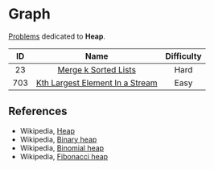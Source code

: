 # Graph

[Problems](https://leetcode.com/tag/heap/) dedicated to **Heap**.

|  ID   |                                               Name                                                | Difficulty |
| :---: | :-----------------------------------------------------------------------------------------------: | :--------: |
|  23   |            [Merge k Sorted Lists](https://leetcode.com/problems/merge-k-sorted-lists/)            |    Hard    |
|  703  | [Kth Largest Element In a Stream](https://leetcode.com/problems/kth-largest-element-in-a-stream/) |    Easy    |

## References

* Wikipedia, [Heap](https://en.wikipedia.org/wiki/Heap_(data_structure))
* Wikipedia, [Binary heap](https://en.wikipedia.org/wiki/Binary_heap)
* Wikipedia, [Binomial heap](https://en.wikipedia.org/wiki/Binomial_heap)
* Wikipedia, [Fibonacci heap](https://en.wikipedia.org/wiki/Fibonacci_heap)
